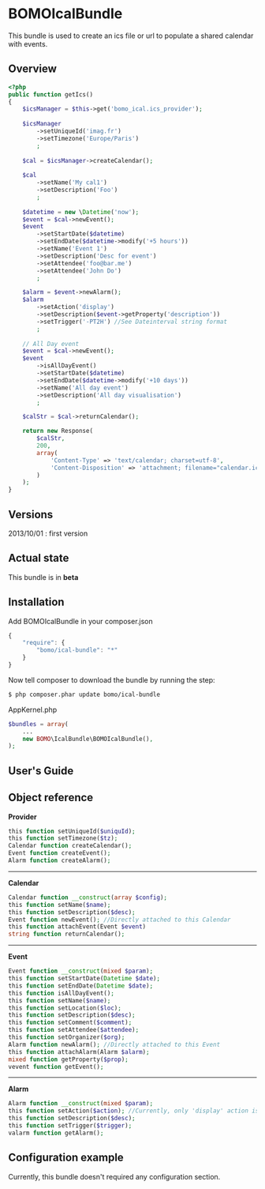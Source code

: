 BOMOIcalBundle
==============

This bundle is used to create an ics file or url to populate a shared calendar with events.

## Overview

```php
<?php
public function getIcs()
{
    $icsManager = $this->get('bomo_ical.ics_provider');
    
    $icsManager
        ->setUniqueId('imag.fr')
        ->setTimezone('Europe/Paris')
        ;
    
    $cal = $icsManager->createCalendar();
    
    $cal
        ->setName('My cal1')
        ->setDescription('Foo')
        ;
    
    $datetime = new \Datetime('now');
    $event = $cal->newEvent();
    $event
        ->setStartDate($datetime)
        ->setEndDate($datetime->modify('+5 hours'))
        ->setName('Event 1')
        ->setDescription('Desc for event')
        ->setAttendee('foo@bar.me')
        ->setAttendee('John Do')
        ;

    $alarm = $event->newAlarm();
    $alarm
        ->setAction('display')
        ->setDescription($event->getProperty('description'))
        ->setTrigger('-PT2H') //See Dateinterval string format
        ;
    
    // All Day event
    $event = $cal->newEvent();
    $event
        ->isAllDayEvent()
        ->setStartDate($datetime)
        ->setEndDate($datetime->modify('+10 days'))
        ->setName('All day event')
        ->setDescription('All day visualisation')
        ;

    $calStr = $cal->returnCalendar();

    return new Response(
        $calStr,
        200,
        array(
            'Content-Type' => 'text/calendar; charset=utf-8',
            'Content-Disposition' => 'attachment; filename="calendar.ics"',
        )
    );
}
```

## Versions

2013/10/01 : first version

## Actual state

This bundle is in **beta**

## Installation

Add BOMOIcalBundle in your composer.json

```js
{
    "require": {
        "bomo/ical-bundle": "*"
    }
}
```

Now tell composer to download the bundle by running the step:

``` bash
$ php composer.phar update bomo/ical-bundle
```

AppKernel.php

``` php
$bundles = array(
    ...
    new BOMO\IcalBundle\BOMOIcalBundle(),
);
```


## User's Guide

## Object reference

**Provider**
```php
this function setUniqueId($uniquId);
this function setTimezone($tz);
Calendar function createCalendar();
Event function createEvent();
Alarm function createAlarm();

```

* * * * *

**Calendar**
```php
Calendar function __construct(array $config);
this function setName($name);
this function setDescription($desc);
Event function newEvent(); //Directly attached to this Calendar
this function attachEvent(Event $event)
string function returnCalendar();
```

* * * * *

**Event**
```php
Event function __construct(mixed $param);
this function setStartDate(Datetime $date);
this function setEndDate(Datetime $date);
this function isAllDayEvent();
this function setName($name);
this function setLocation($loc);
this function setDescription($desc);
this function setComment($comment);
this function setAttendee($attendee);
this function setOrganizer($org);
Alarm function newAlarm(); //Directly attached to this Event
this function attachAlarm(Alarm $alarm);
mixed function getProperty($prop);
vevent function getEvent();
```

* * * * *

**Alarm**
```php
Alarm function __construct(mixed $param);
this function setAction($action); //Currently, only 'display' action is setted.
this function setDescription($desc);
this function setTrigger($trigger);
valarm function getAlarm();
```

## Configuration example

Currently, this bundle doesn't required any configuration section.
